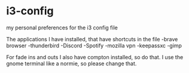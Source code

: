 # i3-config
my personal preferences for the i3 config file

The applications I have installed, that have shortcuts in the file
-brave browser
-thunderbird
-Discord
-Spotify
-mozilla vpn
-keepassxc
-gimp

For fade ins and outs I also have compton installed, so do that.
I use the gnome terminal like a normie, so please change that.
